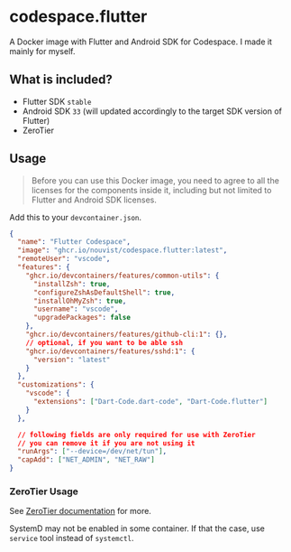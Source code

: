 # codespace.flutter

A Docker image with Flutter and Android SDK for Codespace. I made it mainly for
myself.

## What is included?

- Flutter SDK `stable`
- Android SDK `33` (will updated accordingly to the target SDK version of
  Flutter)
- ZeroTier

## Usage

> Before you can use this Docker image, you need to agree to all the licenses
> for the components inside it, including but not limited to Flutter and
> Android SDK licenses.

Add this to your `devcontainer.json`.

```json
{
  "name": "Flutter Codespace",
  "image": "ghcr.io/nouvist/codespace.flutter:latest",
  "remoteUser": "vscode",
  "features": {
    "ghcr.io/devcontainers/features/common-utils": {
      "installZsh": true,
      "configureZshAsDefaultShell": true,
      "installOhMyZsh": true,
      "username": "vscode",
      "upgradePackages": false
    },
    "ghcr.io/devcontainers/features/github-cli:1": {},
    // optional, if you want to be able ssh
    "ghcr.io/devcontainers/features/sshd:1": {
      "version": "latest"
    }
  },
  "customizations": {
    "vscode": {
      "extensions": ["Dart-Code.dart-code", "Dart-Code.flutter"]
    }
  },

  // following fields are only required for use with ZeroTier
  // you can remove it if you are not using it
  "runArgs": ["--device=/dev/net/tun"],
  "capAdd": ["NET_ADMIN", "NET_RAW"]
}
```

### ZeroTier Usage

See [ZeroTier documentation](https://docs.zerotier.com/getting-started/getting-started#setup-the-zerotier-app) for more.

SystemD may not be enabled in some container. If that the case, use `service`
tool instead of `systemctl`.
